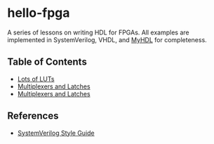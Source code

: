 # hello-fpga
A series of lessons on writing HDL for FPGAs. All examples are implemented in SystemVerilog, VHDL,
and [MyHDL](http://www.myhdl.org/ "MyHDL") for completeness.

## Table of Contents
* [Lots of LUTs](https://github.com/s-okai/hello-fpga/blob/master/lessons/lots_of_luts/lots_of_luts.md)
* [Multiplexers and Latches](https://github.com/s-okai/hello-fpga/blob/master/lessons/multiplexers_and_latches/multiplexers_and_latches.md "Multiplexers and Latches")
* [Multiplexers and Latches](https://github.com/s-okai/hello-fpga/blob/master/lessons/variables_and_blocking/variables_and_blocking.md)

## References
* [SystemVerilog Style Guide](https://github.com/s-okai/sv-style-guide "SystemVerilog Style Guide")
